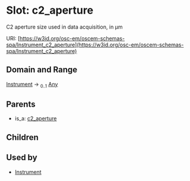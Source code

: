 
# Slot: c2_aperture

C2 aperture size used in data acquisition, in µm

URI: [https://w3id.org/osc-em/oscem-schemas-spa/Instrument_c2_aperture](https://w3id.org/osc-em/oscem-schemas-spa/Instrument_c2_aperture)


## Domain and Range

[Instrument](Instrument.md) &#8594;  <sub>0..1</sub> [Any](Any.md)

## Parents

 *  is_a: [c2_aperture](c2_aperture.md)

## Children


## Used by

 * [Instrument](Instrument.md)
